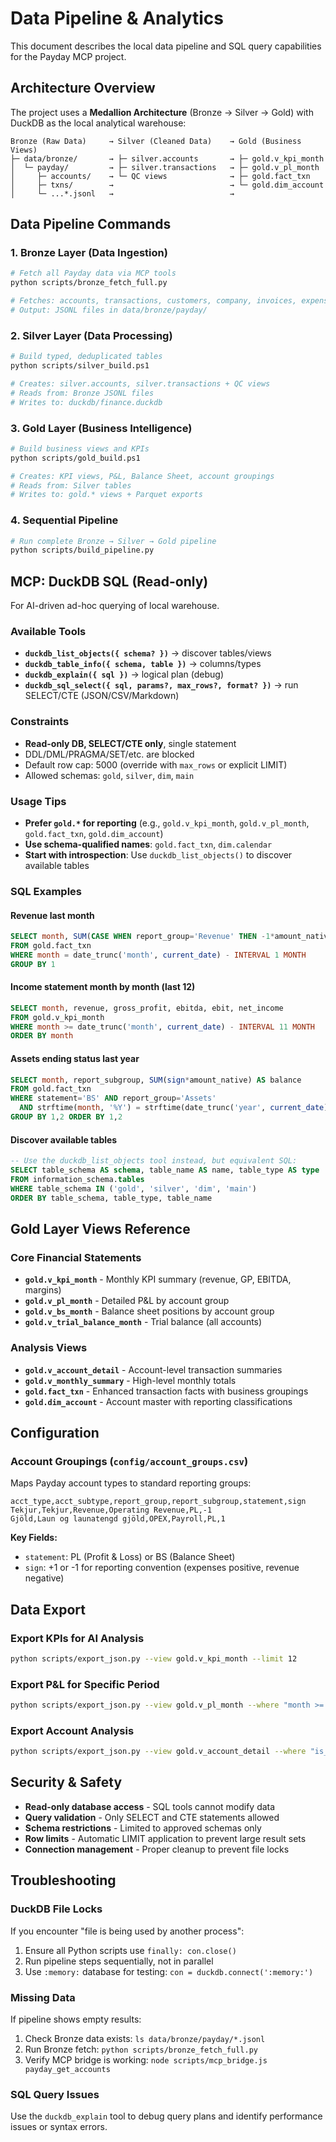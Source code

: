 # Data Pipeline & Analytics

This document describes the local data pipeline and SQL query capabilities for the Payday MCP project.

## Architecture Overview

The project uses a **Medallion Architecture** (Bronze → Silver → Gold) with DuckDB as the local analytical warehouse:

```
Bronze (Raw Data)     → Silver (Cleaned Data)    → Gold (Business Views)
├─ data/bronze/       → ├─ silver.accounts       → ├─ gold.v_kpi_month
│  └─ payday/         → ├─ silver.transactions   → ├─ gold.v_pl_month  
│     ├─ accounts/    → └─ QC views              → ├─ gold.fact_txn
│     ├─ txns/        →                          → └─ gold.dim_account
│     └─ ...*.jsonl   →                          →
```

## Data Pipeline Commands

### 1. Bronze Layer (Data Ingestion)
```bash
# Fetch all Payday data via MCP tools
python scripts/bronze_fetch_full.py

# Fetches: accounts, transactions, customers, company, invoices, expenses
# Output: JSONL files in data/bronze/payday/
```

### 2. Silver Layer (Data Processing)  
```bash
# Build typed, deduplicated tables
python scripts/silver_build.ps1

# Creates: silver.accounts, silver.transactions + QC views
# Reads from: Bronze JSONL files
# Writes to: duckdb/finance.duckdb
```

### 3. Gold Layer (Business Intelligence)
```bash
# Build business views and KPIs
python scripts/gold_build.ps1

# Creates: KPI views, P&L, Balance Sheet, account groupings
# Reads from: Silver tables  
# Writes to: gold.* views + Parquet exports
```

### 4. Sequential Pipeline
```bash
# Run complete Bronze → Silver → Gold pipeline
python scripts/build_pipeline.py
```

## MCP: DuckDB SQL (Read-only)

For AI-driven ad-hoc querying of local warehouse.

### Available Tools

- **`duckdb_list_objects({ schema? })`** → discover tables/views
- **`duckdb_table_info({ schema, table })`** → columns/types  
- **`duckdb_explain({ sql })`** → logical plan (debug)
- **`duckdb_sql_select({ sql, params?, max_rows?, format? })`** → run SELECT/CTE (JSON/CSV/Markdown)

### Constraints

- **Read-only DB, SELECT/CTE only**, single statement
- DDL/DML/PRAGMA/SET/etc. are blocked  
- Default row cap: 5000 (override with `max_rows` or explicit LIMIT)
- Allowed schemas: `gold`, `silver`, `dim`, `main`

### Usage Tips

- **Prefer `gold.*` for reporting** (e.g., `gold.v_kpi_month`, `gold.v_pl_month`, `gold.fact_txn`, `gold.dim_account`)
- **Use schema-qualified names**: `gold.fact_txn`, `dim.calendar`
- **Start with introspection**: Use `duckdb_list_objects()` to discover available tables

### SQL Examples

#### Revenue last month
```sql
SELECT month, SUM(CASE WHEN report_group='Revenue' THEN -1*amount_native ELSE 0 END) AS revenue
FROM gold.fact_txn
WHERE month = date_trunc('month', current_date) - INTERVAL 1 MONTH
GROUP BY 1
```

#### Income statement month by month (last 12)
```sql
SELECT month, revenue, gross_profit, ebitda, ebit, net_income
FROM gold.v_kpi_month
WHERE month >= date_trunc('month', current_date) - INTERVAL 11 MONTH
ORDER BY month
```

#### Assets ending status last year
```sql
SELECT month, report_subgroup, SUM(sign*amount_native) AS balance
FROM gold.fact_txn
WHERE statement='BS' AND report_group='Assets'
  AND strftime(month, '%Y') = strftime(date_trunc('year', current_date) - INTERVAL 1 YEAR, '%Y')
GROUP BY 1,2 ORDER BY 1,2
```

#### Discover available tables
```sql
-- Use the duckdb_list_objects tool instead, but equivalent SQL:
SELECT table_schema AS schema, table_name AS name, table_type AS type
FROM information_schema.tables
WHERE table_schema IN ('gold', 'silver', 'dim', 'main')
ORDER BY table_schema, table_type, table_name
```

## Gold Layer Views Reference

### Core Financial Statements
- **`gold.v_kpi_month`** - Monthly KPI summary (revenue, GP, EBITDA, margins)
- **`gold.v_pl_month`** - Detailed P&L by account group
- **`gold.v_bs_month`** - Balance sheet positions by account group  
- **`gold.v_trial_balance_month`** - Trial balance (all accounts)

### Analysis Views
- **`gold.v_account_detail`** - Account-level transaction summaries
- **`gold.v_monthly_summary`** - High-level monthly totals
- **`gold.fact_txn`** - Enhanced transaction facts with business groupings
- **`gold.dim_account`** - Account master with reporting classifications

## Configuration

### Account Groupings (`config/account_groups.csv`)
Maps Payday account types to standard reporting groups:

```csv
acct_type,acct_subtype,report_group,report_subgroup,statement,sign
Tekjur,Tekjur,Revenue,Operating Revenue,PL,-1
Gjöld,Laun og launatengd gjöld,OPEX,Payroll,PL,1
```

**Key Fields:**
- `statement`: PL (Profit & Loss) or BS (Balance Sheet)
- `sign`: +1 or -1 for reporting convention (expenses positive, revenue negative)

## Data Export

### Export KPIs for AI Analysis
```bash
python scripts/export_json.py --view gold.v_kpi_month --limit 12
```

### Export P&L for Specific Period  
```bash
python scripts/export_json.py --view gold.v_pl_month --where "month >= '2024-01-01'"
```

### Export Account Analysis
```bash
python scripts/export_json.py --view gold.v_account_detail --where "is_active = true" --order "pl_total DESC"
```

## Security & Safety

- **Read-only database access** - SQL tools cannot modify data
- **Query validation** - Only SELECT and CTE statements allowed
- **Schema restrictions** - Limited to approved schemas only
- **Row limits** - Automatic LIMIT application to prevent large result sets
- **Connection management** - Proper cleanup to prevent file locks

## Troubleshooting

### DuckDB File Locks
If you encounter "file is being used by another process":
1. Ensure all Python scripts use `finally: con.close()`
2. Run pipeline steps sequentially, not in parallel
3. Use `:memory:` database for testing: `con = duckdb.connect(':memory:')`

### Missing Data
If pipeline shows empty results:
1. Check Bronze data exists: `ls data/bronze/payday/*.jsonl`
2. Run Bronze fetch: `python scripts/bronze_fetch_full.py`
3. Verify MCP bridge is working: `node scripts/mcp_bridge.js payday_get_accounts`

### SQL Query Issues
Use the `duckdb_explain` tool to debug query plans and identify performance issues or syntax errors.